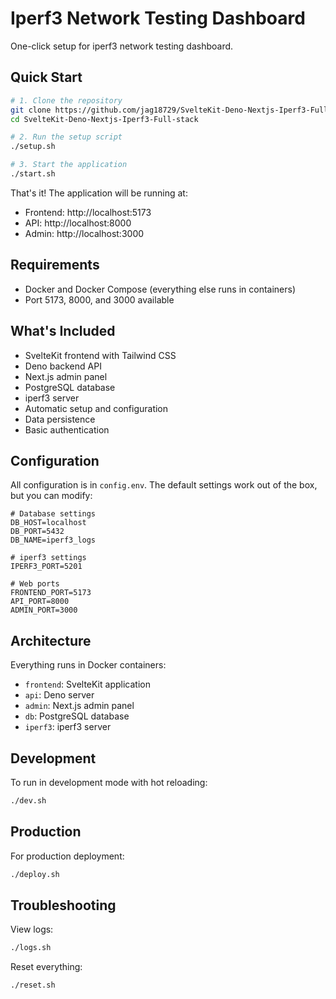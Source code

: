 # Iperf3 Network Testing Dashboard

One-click setup for iperf3 network testing dashboard.

## Quick Start

```bash
# 1. Clone the repository
git clone https://github.com/jag18729/SvelteKit-Deno-Nextjs-Iperf3-Full-stack.git
cd SvelteKit-Deno-Nextjs-Iperf3-Full-stack

# 2. Run the setup script
./setup.sh

# 3. Start the application
./start.sh
```

That's it! The application will be running at:
- Frontend: http://localhost:5173
- API: http://localhost:8000
- Admin: http://localhost:3000

## Requirements

- Docker and Docker Compose (everything else runs in containers)
- Port 5173, 8000, and 3000 available

## What's Included

- SvelteKit frontend with Tailwind CSS
- Deno backend API
- Next.js admin panel
- PostgreSQL database
- iperf3 server
- Automatic setup and configuration
- Data persistence
- Basic authentication

## Configuration

All configuration is in `config.env`. The default settings work out of the box, but you can modify:

```env
# Database settings
DB_HOST=localhost
DB_PORT=5432
DB_NAME=iperf3_logs

# iperf3 settings
IPERF3_PORT=5201

# Web ports
FRONTEND_PORT=5173
API_PORT=8000
ADMIN_PORT=3000
```

## Architecture

Everything runs in Docker containers:
- `frontend`: SvelteKit application
- `api`: Deno server
- `admin`: Next.js admin panel
- `db`: PostgreSQL database
- `iperf3`: iperf3 server

## Development

To run in development mode with hot reloading:
```bash
./dev.sh
```

## Production

For production deployment:
```bash
./deploy.sh
```

## Troubleshooting

View logs:
```bash
./logs.sh
```

Reset everything:
```bash
./reset.sh
```